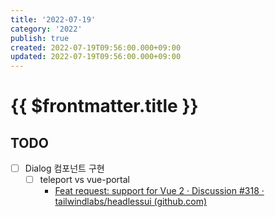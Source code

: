 ```yaml
---
title: '2022-07-19'
category: '2022'
publish: true
created: 2022-07-19T09:56:00.000+09:00
updated: 2022-07-19T09:56:00.000+09:00
---
```


# {{ $frontmatter.title }}

## TODO

- [ ] Dialog 컴포넌트 구현
  - [ ] teleport vs vue-portal
    - [Feat request: support for Vue 2 · Discussion #318 · tailwindlabs/headlessui (github.com)](https://github.com/tailwindlabs/headlessui/discussions/318)
